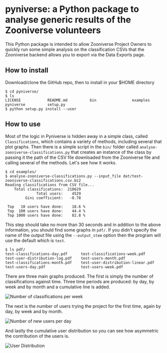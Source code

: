 # pyniverse: a Python package to analyse generic results of the Zooniverse volunteers

This Python package is intended to allow Zooniverse Project Owners to quickly run some simple analysis on the classification CSVs that the Zooniverse backend allows you to export via the Data Exports page. 

## How to install

Download/clone the GitHub repo, then to install in your $HOME directory

    $ cd pyniverse/
    $ ls
    LICENSE            README.md          bin                examples           pyniverse          setup.py
    $ python setup.py install --user
  
## How to use

Most of the logic in Pyniverse is hidden away in a simple class, called `Classifications`, which contains a variety of methods, including several that plot graphs. Then there is a simple script in the `bin/` folder called `analyse-zooniverse-classifications.py` that creates an instance of the class by passing it the path of the CSV file downloaded from the Zooniverse file and calling several of the methods. Let's see how it works.

    $ cd examples/
    $ analyse-zooniverse-classifications.py --input_file dat/test-zooniverse-classifications.csv.bz2
    Reading classifications from CSV file...
        Total classifications:  218629
                  Total users:    4529
             Gini coefficient:   -0.78

     Top   10 users have done:    18.6 %
     Top  100 users have done:    44.4 %
     Top 1000 users have done:    82.8 %
     
This step should take no more than 30 seconds and in addition to the above information, you should find some graphs in `pdf/`. If you didn't specify the name of the output file using the `--output_stem` option then the program will use the default which is `test`. 

    $ ls pdf/
    test-classifications-day.pdf      test-classifications-week.pdf     test-user-distribution-log.pdf    test-users-month.pdf
    test-classifications-month.pdf    test-user-distribution-linear.pdf test-users-day.pdf                test-users-week.pdf

There are three main graphs produced. The first is simply the number of classifications against time. Three time periods are produced: by day, by week and by month and a cumulative line is added. 

![Number of classifications per week](https://github.com/philipwfowler/pyniverse/blob/master/examples/example-graphs/test-classifications-week.png)

The next is the number of users trying the project for the first time, again by day, by week and by month.

![Number of new users per day](https://github.com/philipwfowler/pyniverse/blob/master/examples/example-graphs/test-users-day.png)

And lastly the cumulative user distribution so you can see how asymmetric the contribution of the users is.

![User Distribution](https://github.com/philipwfowler/pyniverse/blob/master/examples/example-graphs/test-user-distribution-linear.png)
